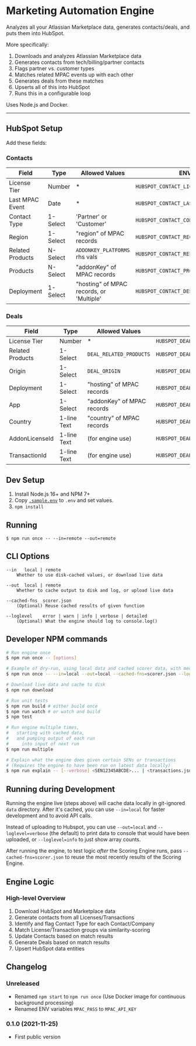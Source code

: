 # Marketing Automation Engine

Analyzes all your Atlassian Marketplace data, generates contacts/deals, and puts them into HubSpot.

More specifically:

1. Downloads and analyzes Atlassian Marketplace data
2. Generates contacts from tech/billing/partner contacts
3. Flags partner vs. customer types
4. Matches related MPAC events up with each other
5. Generates deals from these matches
6. Upserts all of this into HubSpot
7. Runs this in a configurable loop

Uses Node.js and Docker.

---

## HubSpot Setup

Add these fields:

### Contacts

| Field            | Type     | Allowed Values                           | ENV var                                 | Required |
| ---------------- | -------- | ---------------------------------------- | --------------------------------------- | -------- |
| License Tier     | Number   | *                                        | `HUBSPOT_CONTACT_LICENSE_TIER_ATTR`     | ❌        |
| Last MPAC Event  | Date     | *                                        | `HUBSPOT_CONTACT_LAST_MPAC_EVENT_ATTR`  | ❌        |
| Contact Type     | 1-Select | 'Partner' or 'Customer'                  | `HUBSPOT_CONTACT_CONTACT_TYPE_ATTR`     | ❌        |
| Region           | 1-Select | "region" of MPAC records                 | `HUBSPOT_CONTACT_REGION_ATTR`           | ❌        |
| Related Products | N-Select | `ADDONKEY_PLATFORMS` rhs vals            | `HUBSPOT_CONTACT_RELATED_PRODUCTS_ATTR` | ❌        |
| Products         | N-Select | "addonKey" of MPAC records               | `HUBSPOT_CONTACT_PRODUCTS_ATTR`         | ❌        |
| Deployment       | 1-Select | "hosting" of MPAC records, or 'Multiple' | `HUBSPOT_CONTACT_DEPLOYMENT_ATTR`       | ❌        |

### Deals

| Field            | Type        | Allowed Values             | ENV var                              | Required |
| ---------------- | ----------- | -------------------------- | ------------------------------------ | -------- |
| License Tier     | Number      | *                          | `HUBSPOT_DEAL_LICENSE_TIER_ATTR`     | ❌        |
| Related Products | 1-Select    | `DEAL_RELATED_PRODUCTS`    | `HUBSPOT_DEAL_RELATED_PRODUCTS_ATTR` | ❌        |
| Origin           | 1-Select    | `DEAL_ORIGIN`              | `HUBSPOT_DEAL_ORIGIN_ATTR`           | ❌        |
| Deployment       | 1-Select    | "hosting" of MPAC records  | `HUBSPOT_DEAL_DEPLOYMENT_ATTR`       | ❌        |
| App              | 1-Select    | "addonKey" of MPAC records | `HUBSPOT_DEAL_APP_ATTR`              | ❌        |
| Country          | 1-line Text | "country" of MPAC records  | `HUBSPOT_DEAL_COUNTRY_ATTR`          | ❌        |
| AddonLicenseId   | 1-line Text | (for engine use)           | `HUBSPOT_DEAL_ADDONLICENESID_ATTR`   | ✔️        |
| TransactionId    | 1-line Text | (for engine use)           | `HUBSPOT_DEAL_TRANSACTIONID_ATTR`    | ✔️        |


## Dev Setup

1. Install Node.js 16+ and NPM 7+
2. Copy [`.sample.env`](./.sample.env) to `.env` and set values.
3. `npm install`

## Running

    $ npm run once -- --in=remote --out=remote

## CLI Options

    --in   local | remote
        Whether to use disk-cached values, or download live data

    --out  local | remote
        Whether to cache output to disk and log, or upload live data

    --cached-fns  scorer.json
        (Optional) Reuse cached results of given function

    --loglevel    error | warn | info | verbose | detailed
        (Optional) What the engine should log to console.log()

## Developer NPM commands

```sh
# Run engine once
$ npm run once -- [options]

# Example of dry-run, using local data and cached scorer data, with medium verbosity
$ npm run once -- --in=local --out=local --cached-fns=scorer.json --loglevel=info

# Download live data and cache to disk
$ npm run download

# Run unit tests
$ npm run build # either build once
$ npm run watch # or watch and build
$ npm test

# Run engine multiple times,
#   starting with cached data,
#   and pumping output of each run
#     into input of next run
$ npm run multiple

# Explain what the engine does given certain SENs or transactions
# (Requires the engine to have been run on latest data locally)
$ npm run explain -- [--verbose] <SEN12345ABCDE>... | <transactions.json>
```

## Running during Development

Running the engine live (steps above) will cache data locally in git-ignored `data` directory. After it's cached, you can use `--in=local` for faster development and to avoid API calls.

Instead of uploading to Hubspot, you can use `--out=local` and `--loglevel=verbose` (the default) to print data to console that would have been uploaded, or `--loglevel=info` to just show array counts.

After running the engine, to test logic *after* the Scoring Engine runs, pass `--cached-fns=scorer.json` to reuse the most recently results of the Scoring Engine.

## Engine Logic

### High-level Overview

1. Download HubSpot and Marketplace data
2. Generate contacts from all Licenses/Transactions
3. Identify and flag Contact Type for each Contact/Company
4. Match License/Transaction groups via similarity-scoring
5. Update Contacts based on match results
6. Generate Deals based on match results
7. Upsert HubSpot data entities

## Changelog

### Unreleased

- Renamed `npm start` to `npm run once` (Use Docker image for continuous background processing)
- Renamed ENV variables `MPAC_PASS` to `MPAC_API_KEY`

### 0.1.0 (2021-11-25)

- First public version
